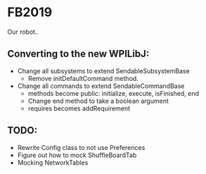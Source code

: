# FB2019

Our robot..

## Converting to the new WPILibJ:
* Change all subsystems to extend SendableSubsystemBase
  * Remove initDefaultCommand method.
* Change all commands to extend SendableCommandBase
  * methods become public:  initialize, execute, isFinished, end
  * Change end method to take a boolean argument
  * requires becomes addRequirement

## TODO:
* Rewrite Config class to not use Preferences
* Figure out how to mock ShuffleBoardTab
* Mocking NetworkTables
